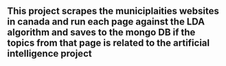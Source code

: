 ## This project scrapes the municiplaities websites in canada and run each page against the LDA algorithm and saves to the mongo DB if the topics from that page is related to the artificial intelligence project
